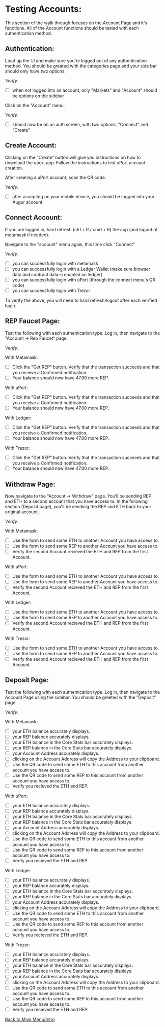 # Testing Accounts:

This section of the walk through focuses on the Account Page and it's functions. All of the Account functions should be tested with each authentication method.

## Authentication:

Load up the UI and make sure you're logged out of any authentication method. You should be greated with the categories page and your side bar should only have two options.

*Verify:*
- [ ] when not logged into an account, only "Markets" and "Account" should be options on the sidebar

Click on the "Account" menu.

*Verify:*
- [ ] should now be on an auth screen, with two options, "Connect" and "Create"

## Create Account:

Clicking on the "Create" button will give you instructions on how to download the uport app. Follow the instructions to test uPort account creation.

After creating a uPort account, scan the QR code.

*Verify:*
- [ ] after accepting on your mobile device, you should be logged into your Augur account

## Connect Account:

If you are logged in, hard refresh (ctrl + R / cmd + R) the app (and logout of metamask if needed).

Navigate to the "account" menu again, this time click "Connect"

*Verify:*
- [ ] you can successfully login with metamask
- [ ] you can successfully login with a Ledger Wallet (make sure browser data and contract data is enabled on ledger)
- [ ] you can successfully login with uPort (through the connect menu's QR code)
- [ ] you can successfully login with Trezor

To verify the above, you will need to hard refresh/logout after each verified login. 

## REP Faucet Page:

Test the following with each authentication type. Log in, then navigate to the "Account -> Rep Faucet" page.

*Verify:*

With Metamask:

- [ ] Click the "Get REP" button. Verify that the transaction succeeds and that you receive a Confirmed notification.
- [ ] Your balance should now have 47.00 more REP.

With uPort:

- [ ] Click the "Get REP" button. Verify that the transaction succeeds and that you receive a Confirmed notification.
- [ ] Your balance should now have 47.00 more REP.

With Ledger:

- [ ] Click the "Get REP" button. Verify that the transaction succeeds and that you receive a Confirmed notification.
- [ ] Your balance should now have 47.00 more REP.

With Trezor:

- [ ] Click the "Get REP" button. Verify that the transaction succeeds and that you receive a Confirmed notification.
- [ ] Your balance should now have 47.00 more REP.

## Withdraw Page:

Now navigate to the "Account -> Withdraw" page. You'll be sending REP and ETH to a second account that you have access to. In the following section (Deposit page), you'll be sendinig the REP and ETH back to your original account.

*Verify:* 

With Metamask:

- [ ] Use the form to send some ETH to another Account you have access to.
- [ ] Use the form to send some REP to another Account you have access to.
- [ ] Verify the second Account recieved the ETH and REP from the first Account.

With uPort:

- [ ] Use the form to send some ETH to another Account you have access to.
- [ ] Use the form to send some REP to another Account you have access to.
- [ ] Verify the second Account recieved the ETH and REP from the first Account.

With Ledger:

- [ ] Use the form to send some ETH to another Account you have access to.
- [ ] Use the form to send some REP to another Account you have access to.
- [ ] Verify the second Account recieved the ETH and REP from the first Account.

With Trezor:

- [ ] Use the form to send some ETH to another Account you have access to.
- [ ] Use the form to send some REP to another Account you have access to.
- [ ] Verify the second Account recieved the ETH and REP from the first Account.

## Deposit Page:

Test the following with each authentication type. Log in, then navigate to the Account Page using the sidebar. You should be greeted with the "Deposit" page.

*Verify:* 

With Metamask:

- [ ] your ETH balance accurately displays.
- [ ] your REP balance accurately displays. 
- [ ] your ETH balance in the Core Stats bar accurately displays.
- [ ] your REP balance in the Core Stats bar accurately displays. 
- [ ] your Account Address accurately displays.
- [ ] clicking on the Account Address will copy the Address to your clipboard.
- [ ] Use the QR code to send some ETH to this account from another account you have access to.
- [ ] Use the QR code to send some REP to this account from another account you have access to.
- [ ] Verify you recieved the ETH and REP.

With uPort:

- [ ] your ETH balance accurately displays.
- [ ] your REP balance accurately displays. 
- [ ] your ETH balance in the Core Stats bar accurately displays.
- [ ] your REP balance in the Core Stats bar accurately displays. 
- [ ] your Account Address accurately displays.
- [ ] clicking on the Account Address will copy the Address to your clipboard.
- [ ] Use the QR code to send some ETH to this account from another account you have access to.
- [ ] Use the QR code to send some REP to this account from another account you have access to.
- [ ] Verify you recieved the ETH and REP.

With Ledger:

- [ ] your ETH balance accurately displays.
- [ ] your REP balance accurately displays. 
- [ ] your ETH balance in the Core Stats bar accurately displays.
- [ ] your REP balance in the Core Stats bar accurately displays. 
- [ ] your Account Address accurately displays.
- [ ] clicking on the Account Address will copy the Address to your clipboard.
- [ ] Use the QR code to send some ETH to this account from another account you have access to.
- [ ] Use the QR code to send some REP to this account from another account you have access to.
- [ ] Verify you recieved the ETH and REP.

With Trezor:

- [ ] your ETH balance accurately displays.
- [ ] your REP balance accurately displays. 
- [ ] your ETH balance in the Core Stats bar accurately displays.
- [ ] your REP balance in the Core Stats bar accurately displays. 
- [ ] your Account Address accurately displays.
- [ ] clicking on the Account Address will copy the Address to your clipboard.
- [ ] Use the QR code to send some ETH to this account from another account you have access to.
- [ ] Use the QR code to send some REP to this account from another account you have access to.
- [ ] Verify you recieved the ETH and REP.

[Back to Main Menu/Intro](https://github.com/AugurProject/augur-walkthrough/)
